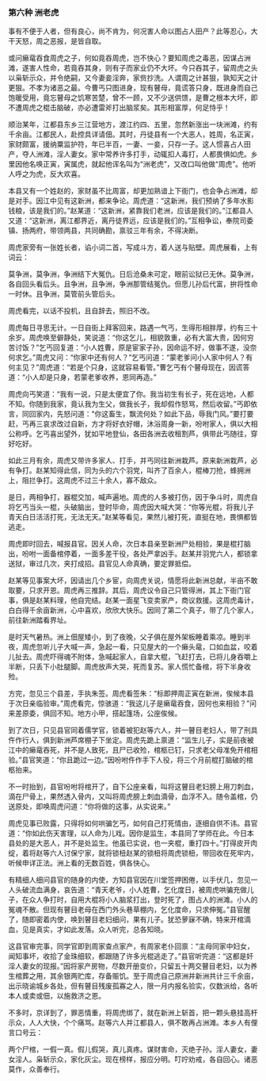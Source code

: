 <script type="text/javascript">
    var head = document.getElementsByTagName('head')[0];
    cssURL = '/public/article_1.css';
    linkTag = document.createElement('link');
    linkTag.href = cssURL;
    linkTag.setAttribute('type','text/css');
    linkTag.setAttribute('rel','stylesheet');
    head.appendChild(linkTag);
</script>
### 第六种 洲老虎

事有不便于人者，但有良心，尚不肯为，何况害人命以图占人田产？此等忍心，大干天怒，周之恶报，是皆自取。

或问癞鼋吞食周虎之子，何如竟吞周虎，岂不快心？要知周虎之毒恶，因谋占洲滩，遂害人性命，若竟吞其身，则有子而家业仍不大坏。今只吞其子，留周虎之头以枭斩示众，并令绝嗣，又今妻妾淫奔，家赀抄洗。人谓周之计甚狠，孰知天之计更狠。不孝为诸恶之最。今曹丐只图进身，现有瞽母，竟谎答只身，既进身而自己饱暖受用，竟忘瞽母之饥寒苦楚，曾不一顾，又不少送供馈，是曹之根本大坏，即不遭周虎之棍击脑破，亦必遭雷斧打出脑浆矣。其形相富厚，何足恃乎！

顺治某年，江都县东乡三江营地方，渡江约四、五里，忽然新涨出一块洲滩，约有千余亩。江都民人，赴控具详请佃。其时，丹徒县有一个大恶人，姓周，名正寅，家财颇富，援纳粟监护符，年已半百，一妻、一妾，只存一子。这人惯喜占人田产，夺人洲滩，淫人妻女。家中常养许多打手，动辄扣人毒打，人都畏惧如虎。乡里因他名唤正寅，寅属虎，就起他诨名叫为“洲老虎”，又改口叫他做“周虎”。他听人呼之为虎，反大欢喜。

本县又有一个姓赵的，家财虽不比周富，却更加熟谙上下衙门，也会争占洲滩，却是对手。因江中见有这新洲，都来争论。周虎道：“这新洲，我们预纳了多年水影钱粮，该是我们的。”赵某道：“这新洲，紧靠我们老洲，应该是我们的。”江都县人又道：“这新洲，离江都界近，离丹徒界远，应该是我们的。”互相争讼，奉院司委镇、扬两府，带领两县，共同确勘，禀驳三年有余，不得决断。

周虎家旁有一张姓长者，谄小词二首，写成斗方，着人送与贴壁。周虎展看，上有词云：

莫争洲，莫争洲，争洲结下大冤仇。日后沧桑未可定，眼前讼狱已无休。莫争洲，各自回头看后头。且争洲，且争洲，争洲那管结冤仇。但愿儿孙后代富，拚将性命一时休。且争洲，莫管前头管后头。

周虎看完，以话不投机，且自辞去，照旧不改。

周虎每日寻思无计。一日自街上拜客回来，路遇一气丐，生得形相胖厚，约有三十余岁。周虎唤至僻静处，笑说道：“你这乞儿，相貌敦重，必有大富大贵，因何穷苦讨饭？”乞丐回复道：“小人姓曹，原是宦家子孙，因命运不好，做事不遂，没奈何求乞。”周虎又问：“你家中还有何人？”乞丐问道：“蒙老爹问小人家中何人？有何主见？”周虎道：“若是个只身，这就容易看管。”曹乞丐有个瞽母现在，因谎答道：“小人却是只身，若蒙老爹收养，恩同再造。”

周虎向丐笑道：“我有一说，只是太便宜了你。我当初生有长子，死在远地，人都不知。你随到我家，竟认我为生父，做我长子，我却假作怒骂，然后收留。”丐即依言，同回家内，先怒问道："你这畜生，飘流何处？如此下品，辱我门风。”要打要赶，丐再三哀求改过自新，方才将好衣好帽，沐浴周身一新，吩咐家人，俱以大相公称呼。乞丐喜出望外，犹如平地登仙，各田各洲去收租割芦，俱带此丐随往，穿好吃好。

如此三月有余，周虎又带许多家人、打手，并丐同往新洲栽芦。原来新洲栽芦，必有争打。赵某知得此信，同为头的六个羽党，叫齐了百余人，棍棒刀抢，蜂拥洲上，阻拦争打。这周虎不过三十余人，寡不敌众。

是日，两相争打，器棍交加，喊声遍地。周虎的人多被打伤，因于争斗时，周虎自将乞丐当头一棍，头破脑出，登时毕命，周虎因大喊大哭：“你等光棍，将我儿子青天白日活活打死，无法无天。”赵某等看见，果然儿被打死，直挺在地，畏惧都皆逃走。

周虎即时回去，喊报县官。因关人命，次日本县亲至新洲尸处相验，果是棍打脑出，吩咐一面备棺停着，一面多差干役，各处严拿凶手。赵某并羽党六人，都锁拿送狱，审过几次，夹打成招。县官见人命真确，要定罪抵偿。

赵某等见事案大坏，因请出几个乡宦，向周虎关说，情愿将此新洲总献，半亩不敢取要，只求开恩。周虎再三推辞。其后，周虎议令自己只管得洲，其上下衙门官事，俱是赵某料理，他自完结。赵某一面星飞变卖家产，商议救援。这周虎毒计，白白得千余亩新洲，心中喜欢，欣欣大快乐。因同了第二个真子，带了几个家人，前往新洲踏看界址。

是时天气暑热。洲上佃屋矮小，到了夜晚，父子俱在屋外架板睡着乘凉。睡到半夜，周虎忽听儿子大喊一声，急起一看，只见屋大的一个癞头鼋，口如血盆，咬着儿扯去。周虎吓得魂不附体，急喊起家人，自拿大棍，飞赶打去，已将儿身吞嚼上半断，只丢下小肚腿脚。周虎放声大哭，死而复苏。家人慌忙备棺，将下半身收殓。

方完，忽见三个县差，手执朱签。周虎看签朱：“标即押周正寅在新洲，俟候本县于次日亲临验审。”周虎看完，惊骇道：“我这儿子是癞鼋吞食，因何也来相验？”问来差原委，俱回不知。地方小甲，搭起篷场，公座俟候。

到了次日，只见县官同着儒学官，锁着被犯赵等六人，并一瞽目老妇人，带了刑具仵作行人，俱到新洲芦席棚子下坐定。周虎先跪上禀道：“监生儿子，实是前夜被江中的癞鼋吞死，并不是人致死，且尸已收殓，棺柩已钉，只求老父母准免开棺相验。”县官笑道：“你且跪过一边。”因吩咐仵作手下人役，将三个月前棍打脑破的棺柩抬来。

不一时抬到，县官吩咐将棺开了，自下公座亲看，叫将这瞽目老妇膀上用刀刺血，滴在尸骨上，果然透入骨内，又叫将周虎膀上刺血滴骨，血浮不入。随令盖棺，仍送原处，即唤周虎问道：“你将做的这事，从实说来。”

周虎见事已败露，只得将如何哄骗乞丐，如何自己打死情由，逐细自供不讳。县官道：“你如此伤天害理，以人命为儿戏。因你是监生，本县同了学师在此。今日本县处的是大恶人，并不是处监生。他虽已实说，也一夹棍，重打四十。”打得皮开肉绽，着将赵等六人讨保宁家，就将锁杻赵某的锁杻将周虎锁杻，带回收在死牢内，听候申详正法。洲上看的无数百姓，俱各快心。

有精细人细问县官的随身的内使，方知县官因在川堂签押困倦，以手伏几，忽见一人头破流血满身，哀告道：“青天老爷，小人姓曹，乞化度日，被周虎哄骗充做儿子，在众人争打时，自用大棍将小人脑浆打出，登时死了，图占人的洲滩。小人的冤魂不散。但现有瞽目老母在西门外头巷草棚内，乞化度命，只求伸冤。”县官醒了，随即密着内使，唤到瞽目老妇细问，果有儿子。犹恐萝寐不确，特来开棺滴血，见是真实，才如此发落。众人听完，总各知晓。

这县官审完事，同学官即到周家查点家产，有周家老仆回禀：“主母同家中妇女，闻知事坏，收拾了金珠细软，都跟随了许多光棍逃走了。”县官听完道：“这都是奸淫人妻女的现报。”因将家产房物，尽数开册变价，只留五十两交瞽目老妇，以为养生棺葬之用，其余银两贮库，存备赈饥。至于周虎自己原洲并新洲共计三千余亩，出示晓谕城乡各处，但有瞽目残废孤寡之人，限一月内报名验实，仅数派给，各听本人或卖或佃，以施救济之恩。

不多时，京详到了，罪恶情重，将周虎绑了，就在新洲上斩首，把一颗头悬挂高杆示众，人人大快，个个痛骂。赵等六人并江都县人，俱不敢再占洲滩。本乡人有俚言口号云：

两个尸棺，一假一真。假儿假哭，真儿真疼。谋财害命，灭绝子孙。淫人妻女，妻女淫人。枭斩示众，家化灰尘。现在榜样，报应分明。叮咛劝戒，各自回心。诸恶莫作，众善奉行。